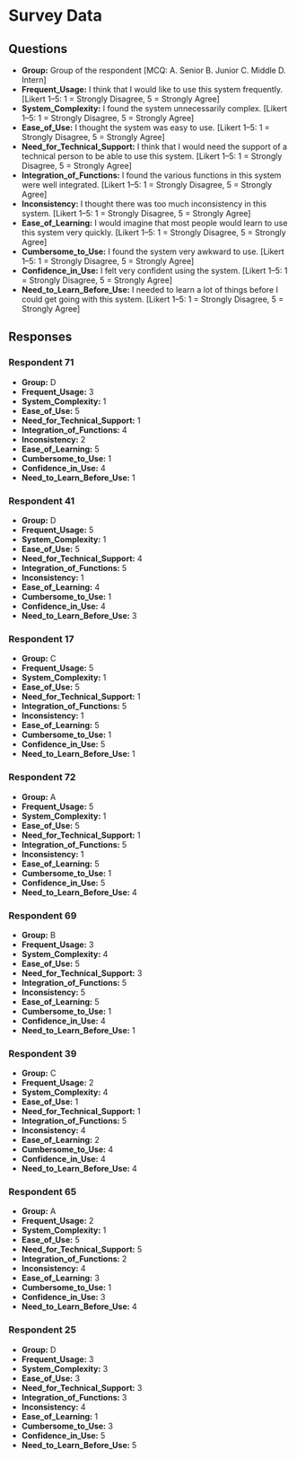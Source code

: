 # Survey Data

## Questions

- **Group:** Group of the respondent [MCQ: A. Senior B. Junior C. Middle D. Intern]
- **Frequent_Usage:** I think that I would like to use this system frequently. [Likert 1–5: 1 = Strongly Disagree, 5 = Strongly Agree]
- **System_Complexity:** I found the system unnecessarily complex. [Likert 1–5: 1 = Strongly Disagree, 5 = Strongly Agree]
- **Ease_of_Use:** I thought the system was easy to use. [Likert 1–5: 1 = Strongly Disagree, 5 = Strongly Agree]
- **Need_for_Technical_Support:** I think that I would need the support of a technical person to be able to use this system. [Likert 1–5: 1 = Strongly Disagree, 5 = Strongly Agree]
- **Integration_of_Functions:** I found the various functions in this system were well integrated. [Likert 1–5: 1 = Strongly Disagree, 5 = Strongly Agree]
- **Inconsistency:** I thought there was too much inconsistency in this system. [Likert 1–5: 1 = Strongly Disagree, 5 = Strongly Agree]
- **Ease_of_Learning:** I would imagine that most people would learn to use this system very quickly. [Likert 1–5: 1 = Strongly Disagree, 5 = Strongly Agree]
- **Cumbersome_to_Use:** I found the system very awkward to use. [Likert 1–5: 1 = Strongly Disagree, 5 = Strongly Agree]
- **Confidence_in_Use:** I felt very confident using the system. [Likert 1–5: 1 = Strongly Disagree, 5 = Strongly Agree]
- **Need_to_Learn_Before_Use:** I needed to learn a lot of things before I could get going with this system. [Likert 1–5: 1 = Strongly Disagree, 5 = Strongly Agree]

## Responses

### Respondent 71

- **Group:** D
- **Frequent_Usage:** 3
- **System_Complexity:** 1
- **Ease_of_Use:** 5
- **Need_for_Technical_Support:** 1
- **Integration_of_Functions:** 4
- **Inconsistency:** 2
- **Ease_of_Learning:** 5
- **Cumbersome_to_Use:** 1
- **Confidence_in_Use:** 4
- **Need_to_Learn_Before_Use:** 1

### Respondent 41

- **Group:** D
- **Frequent_Usage:** 5
- **System_Complexity:** 1
- **Ease_of_Use:** 5
- **Need_for_Technical_Support:** 4
- **Integration_of_Functions:** 5
- **Inconsistency:** 1
- **Ease_of_Learning:** 4
- **Cumbersome_to_Use:** 1
- **Confidence_in_Use:** 4
- **Need_to_Learn_Before_Use:** 3

### Respondent 17

- **Group:** C
- **Frequent_Usage:** 5
- **System_Complexity:** 1
- **Ease_of_Use:** 5
- **Need_for_Technical_Support:** 1
- **Integration_of_Functions:** 5
- **Inconsistency:** 1
- **Ease_of_Learning:** 5
- **Cumbersome_to_Use:** 1
- **Confidence_in_Use:** 5
- **Need_to_Learn_Before_Use:** 1

### Respondent 72

- **Group:** A
- **Frequent_Usage:** 5
- **System_Complexity:** 1
- **Ease_of_Use:** 5
- **Need_for_Technical_Support:** 1
- **Integration_of_Functions:** 5
- **Inconsistency:** 1
- **Ease_of_Learning:** 5
- **Cumbersome_to_Use:** 1
- **Confidence_in_Use:** 5
- **Need_to_Learn_Before_Use:** 4

### Respondent 69

- **Group:** B
- **Frequent_Usage:** 3
- **System_Complexity:** 4
- **Ease_of_Use:** 5
- **Need_for_Technical_Support:** 3
- **Integration_of_Functions:** 5
- **Inconsistency:** 5
- **Ease_of_Learning:** 5
- **Cumbersome_to_Use:** 1
- **Confidence_in_Use:** 4
- **Need_to_Learn_Before_Use:** 1

### Respondent 39

- **Group:** C
- **Frequent_Usage:** 2
- **System_Complexity:** 4
- **Ease_of_Use:** 1
- **Need_for_Technical_Support:** 1
- **Integration_of_Functions:** 5
- **Inconsistency:** 4
- **Ease_of_Learning:** 2
- **Cumbersome_to_Use:** 4
- **Confidence_in_Use:** 4
- **Need_to_Learn_Before_Use:** 4

### Respondent 65

- **Group:** A
- **Frequent_Usage:** 2
- **System_Complexity:** 1
- **Ease_of_Use:** 5
- **Need_for_Technical_Support:** 5
- **Integration_of_Functions:** 2
- **Inconsistency:** 4
- **Ease_of_Learning:** 3
- **Cumbersome_to_Use:** 1
- **Confidence_in_Use:** 3
- **Need_to_Learn_Before_Use:** 4

### Respondent 25

- **Group:** D
- **Frequent_Usage:** 3
- **System_Complexity:** 3
- **Ease_of_Use:** 3
- **Need_for_Technical_Support:** 3
- **Integration_of_Functions:** 3
- **Inconsistency:** 4
- **Ease_of_Learning:** 1
- **Cumbersome_to_Use:** 3
- **Confidence_in_Use:** 5
- **Need_to_Learn_Before_Use:** 5

